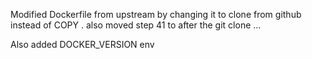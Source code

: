 
Modified Dockerfile from upstream by changing it to clone from github instead of COPY .
also moved step 41 to after the git clone ...

Also added DOCKER_VERSION env
